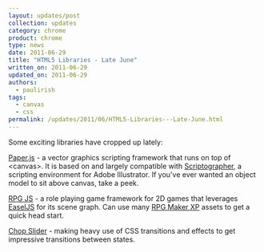 ```yaml
---
layout: updates/post
collection: updates
category: chrome
product: chrome
type: news
date: 2011-06-29
title: "HTML5 Libraries - Late June"
written_on: 2011-06-29
updated_on: 2011-06-29
authors:
  - paulirish
tags:
  - canvas
  - css
permalink: /updates/2011/06/HTML5-Libraries---Late-June.html
---
```

Some exciting libraries have cropped up lately:

<a href="http://paperjs.org/">Paper.js</a> - a vector graphics scripting framework that runs on top of &lt;canvas>. It is based on and largely compatible with <a href="http://scriptographer.org" target="_blank">Scriptographer</a>, a scripting environment for Adobe Illustrator. If you've ever wanted an object model to sit above canvas, take a peek.

<a href="http://rpgjs.com/">RPG JS</a> - a role playing game framework for 2D games that leverages <a href="http://easeljs.com/">EaselJS</a> for its scene graph. Can use many <a href="http://www.rpgmakerweb.com/product/rpg-maker-xp">RPG Maker XP</a> assets to get a quick head start.

<a href="http://www.idangero.us/cs/">Chop Slider</a> - making heavy use of CSS transitions and effects to get impressive transitions between states.

